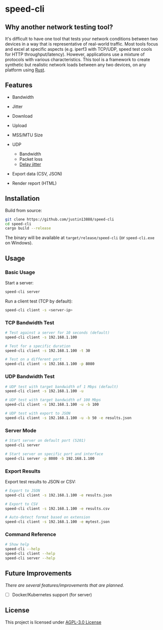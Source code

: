 # speed-cli

## Why another network testing tool?

It's difficult to have one tool that tests your network conditions between two devices in a way that is representative of real-world traffic. Most tools focus and excel at specific aspects (e.g. iperf3 with TCP/UDP, speed test cools for HTTP throughput/latency). However, applications use a mixture of protocols with various characteristics. This tool is a framework to create synthetic but realistic network loads between any two devices, on any platform using [Rust](https://www.rust-lang.org/).

## Features

- Bandwidth
- Jitter
- Download
- Upload
- MSS/MTU Size
- UDP
  - Bandwidth
  - Packet loss
  - [Delay jitter](https://en.wikipedia.org/wiki/Packet_delay_variation)

- Export data (CSV, JSON)
- Render report (HTML)

## Installation

Build from source:
```bash
git clone https://github.com/justin13888/speed-cli
cd speed-cli
cargo build --release
```

The binary will be available at `target/release/speed-cli` (or `speed-cli.exe` on Windows).

## Usage

### Basic Usage

Start a server:
```bash
speed-cli server
```

Run a client test (TCP by default):
```bash
speed-cli client -s <server-ip>
```

### TCP Bandwidth Test

```bash
# Test against a server for 10 seconds (default)
speed-cli client -s 192.168.1.100

# Test for a specific duration
speed-cli client -s 192.168.1.100 -t 30

# Test on a different port
speed-cli client -s 192.168.1.100 -p 8080
```

### UDP Bandwidth Test

```bash
# UDP test with target bandwidth of 1 Mbps (default)
speed-cli client -s 192.168.1.100 -u

# UDP test with target bandwidth of 100 Mbps
speed-cli client -s 192.168.1.100 -u -b 100

# UDP test with export to JSON
speed-cli client -s 192.168.1.100 -u -b 50 -e results.json
```

### Server Mode

```bash
# Start server on default port (5201)
speed-cli server

# Start server on specific port and interface
speed-cli server -p 8080 -b 192.168.1.100
```

### Export Results

Export test results to JSON or CSV:

```bash
# Export to JSON
speed-cli client -s 192.168.1.100 -e results.json

# Export to CSV
speed-cli client -s 192.168.1.100 -e results.csv

# Auto-detect format based on extension
speed-cli client -s 192.168.1.100 -e mytest.json
```

### Command Reference

```bash
# Show help
speed-cli --help
speed-cli client --help
speed-cli server --help
```

## Future Improvements

*There are several features/improvements that are planned.*

- [ ] Docker/Kubernetes support (for server)

## License

This project is licensed under [AGPL-3.0 License](LICENSE)
